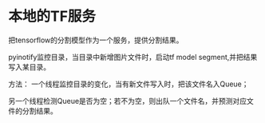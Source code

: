 # 本地的TF服务

把tensorflow的分割模型作为一个服务，提供分割结果。

pyinotify监控目录，当目录中新增图片文件时，启动tf model segment,并把结果写入某目录。


方法：
一个线程监控目录的变化，当有新文件写入时，把该文件名入Queue；

另一个线程检测Queue是否为空；若不为空，则出队一个文件名，并预测对应文件的分割结果。
